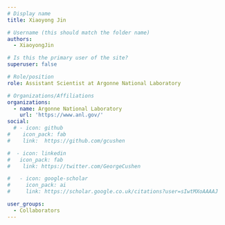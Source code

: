 ```yaml
---
# Display name
title: Xiaoyong Jin

# Username (this should match the folder name)
authors:
  - XiaoyongJin

# Is this the primary user of the site?
superuser: false

# Role/position
role: Assistant Scientist at Argonne National Laboratory

# Organizations/Affiliations
organizations:
  - name: Argonne National Laboratory
    url: 'https://www.anl.gov/'
social:
  # - icon: github
#    icon_pack: fab
#    link:  https://github.com/gcushen

#  - icon: linkedin
#   icon_pack: fab
#    link: https://twitter.com/GeorgeCushen

#   - icon: google-scholar
#     icon_pack: ai
#     link: https://scholar.google.co.uk/citations?user=sIwtMXoAAAAJ

user_groups:
  - Collaborators
---
```

